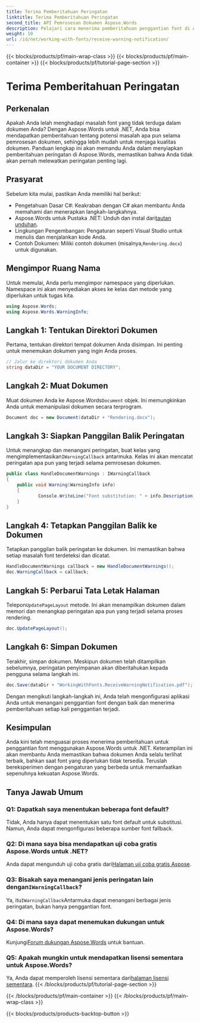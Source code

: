 ```yaml
---
title: Terima Pemberitahuan Peringatan
linktitle: Terima Pemberitahuan Peringatan
second_title: API Pemrosesan Dokumen Aspose.Words
description: Pelajari cara menerima pemberitahuan penggantian font di Aspose.Words untuk .NET dengan panduan terperinci kami. Pastikan dokumen Anda ditampilkan dengan benar setiap saat.
weight: 10
url: /id/net/working-with-fonts/receive-warning-notification/
---
```


{{< blocks/products/pf/main-wrap-class >}}
{{< blocks/products/pf/main-container >}}
{{< blocks/products/pf/tutorial-page-section >}}

# Terima Pemberitahuan Peringatan

## Perkenalan

Apakah Anda lelah menghadapi masalah font yang tidak terduga dalam dokumen Anda? Dengan Aspose.Words untuk .NET, Anda bisa mendapatkan pemberitahuan tentang potensi masalah apa pun selama pemrosesan dokumen, sehingga lebih mudah untuk menjaga kualitas dokumen. Panduan lengkap ini akan memandu Anda dalam menyiapkan pemberitahuan peringatan di Aspose.Words, memastikan bahwa Anda tidak akan pernah melewatkan peringatan penting lagi.

## Prasyarat

Sebelum kita mulai, pastikan Anda memiliki hal berikut:

- Pengetahuan Dasar C#: Keakraban dengan C# akan membantu Anda memahami dan menerapkan langkah-langkahnya.
-  Aspose.Words untuk Pustaka .NET: Unduh dan instal dari[tautan unduhan](https://releases.aspose.com/words/net/).
- Lingkungan Pengembangan: Pengaturan seperti Visual Studio untuk menulis dan menjalankan kode Anda.
-  Contoh Dokumen: Miliki contoh dokumen (misalnya,`Rendering.docx`) untuk digunakan.

## Mengimpor Ruang Nama

Untuk memulai, Anda perlu mengimpor namespace yang diperlukan. Namespace ini akan menyediakan akses ke kelas dan metode yang diperlukan untuk tugas kita.

```csharp
using Aspose.Words;
using Aspose.Words.WarningInfo;
```

## Langkah 1: Tentukan Direktori Dokumen

Pertama, tentukan direktori tempat dokumen Anda disimpan. Ini penting untuk menemukan dokumen yang ingin Anda proses.

```csharp
// Jalur ke direktori dokumen Anda
string dataDir = "YOUR DOCUMENT DIRECTORY";
```

## Langkah 2: Muat Dokumen

 Muat dokumen Anda ke Aspose.Words`Document` objek. Ini memungkinkan Anda untuk memanipulasi dokumen secara terprogram.

```csharp
Document doc = new Document(dataDir + "Rendering.docx");
```

## Langkah 3: Siapkan Panggilan Balik Peringatan

 Untuk menangkap dan menangani peringatan, buat kelas yang mengimplementasikan`IWarningCallback` antarmuka. Kelas ini akan mencatat peringatan apa pun yang terjadi selama pemrosesan dokumen.

```csharp
public class HandleDocumentWarnings : IWarningCallback
{
    public void Warning(WarningInfo info)
    {
            Console.WriteLine("Font substitution: " + info.Description);
    }
}
```

## Langkah 4: Tetapkan Panggilan Balik ke Dokumen

Tetapkan panggilan balik peringatan ke dokumen. Ini memastikan bahwa setiap masalah font terdeteksi dan dicatat.

```csharp
HandleDocumentWarnings callback = new HandleDocumentWarnings();
doc.WarningCallback = callback;
```
## Langkah 5: Perbarui Tata Letak Halaman

 Telepon`UpdatePageLayout` metode. Ini akan menampilkan dokumen dalam memori dan menangkap peringatan apa pun yang terjadi selama proses rendering.

```csharp
doc.UpdatePageLayout();
```

## Langkah 6: Simpan Dokumen

Terakhir, simpan dokumen. Meskipun dokumen telah ditampilkan sebelumnya, peringatan penyimpanan akan diberitahukan kepada pengguna selama langkah ini.

```csharp
doc.Save(dataDir + "WorkingWithFonts.ReceiveWarningNotification.pdf");
```

Dengan mengikuti langkah-langkah ini, Anda telah mengonfigurasi aplikasi Anda untuk menangani penggantian font dengan baik dan menerima pemberitahuan setiap kali penggantian terjadi.

## Kesimpulan

Anda kini telah menguasai proses menerima pemberitahuan untuk penggantian font menggunakan Aspose.Words untuk .NET. Keterampilan ini akan membantu Anda memastikan bahwa dokumen Anda selalu terlihat terbaik, bahkan saat font yang diperlukan tidak tersedia. Teruslah bereksperimen dengan pengaturan yang berbeda untuk memanfaatkan sepenuhnya kekuatan Aspose.Words.

## Tanya Jawab Umum

### Q1: Dapatkah saya menentukan beberapa font default?

Tidak, Anda hanya dapat menentukan satu font default untuk substitusi. Namun, Anda dapat mengonfigurasi beberapa sumber font fallback.

### Q2: Di mana saya bisa mendapatkan uji coba gratis Aspose.Words untuk .NET?

 Anda dapat mengunduh uji coba gratis dari[Halaman uji coba gratis Aspose](https://releases.aspose.com/).

###  Q3: Bisakah saya menangani jenis peringatan lain dengan`IWarningCallback`?

 Ya, itu`IWarningCallback`Antarmuka dapat menangani berbagai jenis peringatan, bukan hanya penggantian font.

### Q4: Di mana saya dapat menemukan dukungan untuk Aspose.Words?

 Kunjungi[Forum dukungan Aspose.Words](https://forum.aspose.com/c/words/8) untuk bantuan.

### Q5: Apakah mungkin untuk mendapatkan lisensi sementara untuk Aspose.Words?

 Ya, Anda dapat memperoleh lisensi sementara dari[halaman lisensi sementara](https://purchase.aspose.com/temporary-license/).
{{< /blocks/products/pf/tutorial-page-section >}}

{{< /blocks/products/pf/main-container >}}
{{< /blocks/products/pf/main-wrap-class >}}

{{< blocks/products/products-backtop-button >}}
